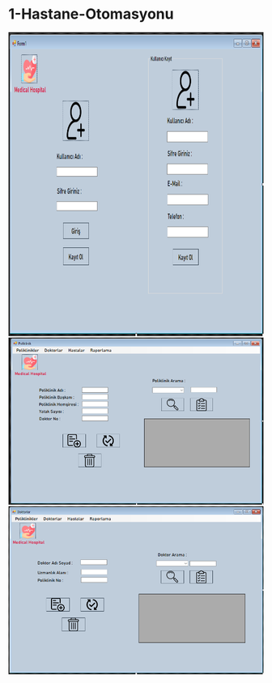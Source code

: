 # 1-Hastane-Otomasyonu

<img src="img/EkranAlıntısı1.PNG" alt="Alt text" title="Optional title" style="height:600px">
<img src="img/EkranAlıntısı2.PNG" alt="Alt text" title="Optional title">
<img src="img/EkranAlıntısı3.PNG" alt="Alt text" title="Optional title">

